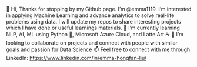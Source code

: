 👋 Hi, Thanks for stopping by my Github page. I’m @emma1119.
I’m interested in applying Machine Learning and advance analytics to solve real-life problems using data. I will update my repos to share interesting projects which I have done or useful learnings materials.
🌱 I’m currently learning NLP, AI, ML using Python 📘, Microsoft Azure Cloud, and Latte Art ☕
💞️ I’m looking to collaborate on projects and connect with people with similar goals and passion for Data Science
📫 Feel free to connect with me through LinkedIn: https://www.linkedin.com/in/emma-hongfan-liu/


<!---
emma1119/emma1119 is a ✨ special ✨ repository because its `README.md` (this file) appears on your GitHub profile.
You can click the Preview link to take a look at your changes.
--->
